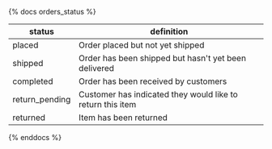 {% docs orders_status %}

| status | definition |
| ------ | ---------- |
| placed | Order placed but not yet shipped |
| shipped | Order has been shipped but hasn't yet been delivered |
| completed | Order has been received by customers |
| return_pending | Customer has indicated they would like to return  this item |
| returned | Item has been returned |

{% enddocs %}
